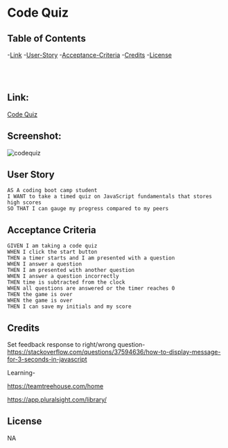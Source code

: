<h1> Code Quiz </h1>

## Table of Contents

-[Link](#Link) -[User-Story](#User-Story) -[Acceptance-Criteria](#Acceptance-Criteria) -[Credits](#credits) -[License](#license)

<br></br>

## Link:

<a href="https://mbenson025.github.io/code-quiz/">Code Quiz</a>

<h2>Screenshot:</h2>

![codequiz](https://user-images.githubusercontent.com/35643709/166109882-166917c7-d29b-4bb8-84c0-ce9a83721221.png)

## User Story

```
AS A coding boot camp student
I WANT to take a timed quiz on JavaScript fundamentals that stores high scores
SO THAT I can gauge my progress compared to my peers
```

## Acceptance Criteria

```
GIVEN I am taking a code quiz
WHEN I click the start button
THEN a timer starts and I am presented with a question
WHEN I answer a question
THEN I am presented with another question
WHEN I answer a question incorrectly
THEN time is subtracted from the clock
WHEN all questions are answered or the timer reaches 0
THEN the game is over
WHEN the game is over
THEN I can save my initials and my score
```

## Credits

Set feedback response to right/wrong question-
https://stackoverflow.com/questions/37594636/how-to-display-message-for-3-seconds-in-javascript

Learning-
<br>

https://teamtreehouse.com/home

https://app.pluralsight.com/library/

## License

NA
